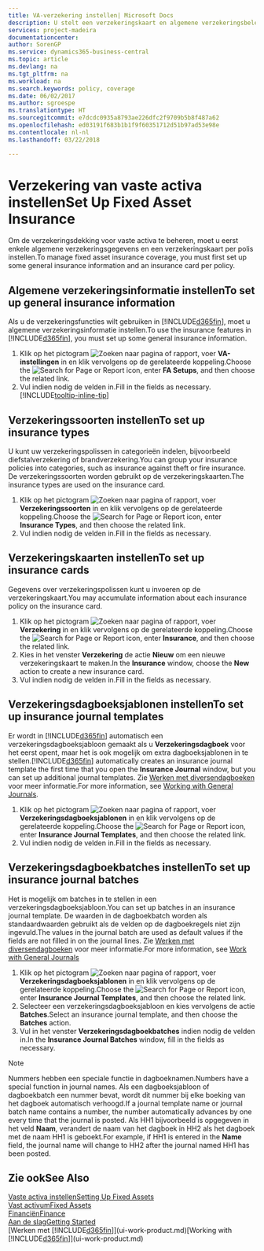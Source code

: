 ```yaml
---
title: VA-verzekering instellen| Microsoft Docs
description: U stelt een verzekeringskaart en algemene verzekeringsbeleidsgegevens in om verzekeringsdekking voor vaste activa te beheren.
services: project-madeira
documentationcenter: 
author: SorenGP
ms.service: dynamics365-business-central
ms.topic: article
ms.devlang: na
ms.tgt_pltfrm: na
ms.workload: na
ms.search.keywords: policy, coverage
ms.date: 06/02/2017
ms.author: sgroespe
ms.translationtype: HT
ms.sourcegitcommit: e7dcdc0935a8793ae226dfc2f9709b5b8f487a62
ms.openlocfilehash: ed03191f683b1b1f9f60351712d51b97ad53e98e
ms.contentlocale: nl-nl
ms.lasthandoff: 03/22/2018

---
```

# <a name="set-up-fixed-asset-insurance"></a><span data-ttu-id="6bb50-103">Verzekering van vaste activa instellen</span><span class="sxs-lookup"><span data-stu-id="6bb50-103">Set Up Fixed Asset Insurance</span></span>
<span data-ttu-id="6bb50-104">Om de verzekeringsdekking voor vaste activa te beheren, moet u eerst enkele algemene verzekeringsgegevens en een verzekeringskaart per polis instellen.</span><span class="sxs-lookup"><span data-stu-id="6bb50-104">To manage fixed asset insurance coverage, you must first set up some general insurance information and an insurance card per policy.</span></span>

## <a name="to-set-up-general-insurance-information"></a><span data-ttu-id="6bb50-105">Algemene verzekeringsinformatie instellen</span><span class="sxs-lookup"><span data-stu-id="6bb50-105">To set up general insurance information</span></span>
<span data-ttu-id="6bb50-106">Als u de verzekeringsfuncties wilt gebruiken in [!INCLUDE[d365fin](includes/d365fin_md.md)], moet u algemene verzekeringsinformatie instellen.</span><span class="sxs-lookup"><span data-stu-id="6bb50-106">To use the insurance features in [!INCLUDE[d365fin](includes/d365fin_md.md)], you must set up some general insurance information.</span></span>  

1. <span data-ttu-id="6bb50-107">Klik op het pictogram ![Zoeken naar pagina of rapport](media/ui-search/search_small.png "pictogram Zoeken naar pagina of rapport"), voer **VA-instellingen** in en klik vervolgens op de gerelateerde koppeling.</span><span class="sxs-lookup"><span data-stu-id="6bb50-107">Choose the ![Search for Page or Report](media/ui-search/search_small.png "Search for Page or Report icon") icon, enter **FA Setups**, and then choose the related link.</span></span>  
2. <span data-ttu-id="6bb50-108">Vul indien nodig de velden in.</span><span class="sxs-lookup"><span data-stu-id="6bb50-108">Fill in the fields as necessary.</span></span> [!INCLUDE[tooltip-inline-tip](includes/tooltip-inline-tip_md.md)]  

## <a name="to-set-up-insurance-types"></a><span data-ttu-id="6bb50-109">Verzekeringssoorten instellen</span><span class="sxs-lookup"><span data-stu-id="6bb50-109">To set up insurance types</span></span>
<span data-ttu-id="6bb50-110">U kunt uw verzekeringspolissen in categorieën indelen, bijvoorbeeld diefstalverzekering of brandverzekering.</span><span class="sxs-lookup"><span data-stu-id="6bb50-110">You can group your insurance policies into categories, such as insurance against theft or fire insurance.</span></span> <span data-ttu-id="6bb50-111">De verzekeringssoorten worden gebruikt op de verzekeringskaarten.</span><span class="sxs-lookup"><span data-stu-id="6bb50-111">The insurance types are used on the insurance card.</span></span>

1. <span data-ttu-id="6bb50-112">Klik op het pictogram ![Zoeken naar pagina of rapport](media/ui-search/search_small.png "pictogram Zoeken naar pagina of rapport"), voer **Verzekeringssoorten** in en klik vervolgens op de gerelateerde koppeling.</span><span class="sxs-lookup"><span data-stu-id="6bb50-112">Choose the ![Search for Page or Report](media/ui-search/search_small.png "Search for Page or Report icon") icon, enter **Insurance Types**, and then choose the related link.</span></span>  
2. <span data-ttu-id="6bb50-113">Vul indien nodig de velden in.</span><span class="sxs-lookup"><span data-stu-id="6bb50-113">Fill in the fields as necessary.</span></span>

## <a name="to-set-up-insurance-cards"></a><span data-ttu-id="6bb50-114">Verzekeringskaarten instellen</span><span class="sxs-lookup"><span data-stu-id="6bb50-114">To set up insurance cards</span></span>
<span data-ttu-id="6bb50-115">Gegevens over verzekeringspolissen kunt u invoeren op de verzekeringskaart.</span><span class="sxs-lookup"><span data-stu-id="6bb50-115">You may accumulate information about each insurance policy on the insurance card.</span></span>  

1. <span data-ttu-id="6bb50-116">Klik op het pictogram ![Zoeken naar pagina of rapport](media/ui-search/search_small.png "pictogram Zoeken naar pagina of rapport"), voer **Verzekering** in en klik vervolgens op de gerelateerde koppeling.</span><span class="sxs-lookup"><span data-stu-id="6bb50-116">Choose the ![Search for Page or Report](media/ui-search/search_small.png "Search for Page or Report icon") icon, enter **Insurance**, and then choose the related link.</span></span>  
2. <span data-ttu-id="6bb50-117">Kies in het venster **Verzekering** de actie **Nieuw** om een nieuwe verzekeringskaart te maken.</span><span class="sxs-lookup"><span data-stu-id="6bb50-117">In the **Insurance** window, choose the **New** action to create a  new insurance card.</span></span>  
3. <span data-ttu-id="6bb50-118">Vul indien nodig de velden in.</span><span class="sxs-lookup"><span data-stu-id="6bb50-118">Fill in the fields as necessary.</span></span>

## <a name="to-set-up-insurance-journal-templates"></a><span data-ttu-id="6bb50-119">Verzekeringsdagboeksjablonen instellen</span><span class="sxs-lookup"><span data-stu-id="6bb50-119">To set up insurance journal templates</span></span>
<span data-ttu-id="6bb50-120">Er wordt in [!INCLUDE[d365fin](includes/d365fin_md.md)] automatisch een verzekeringsdagboeksjabloon gemaakt als u **Verzekeringsdagboek** voor het eerst opent, maar het is ook mogelijk om extra dagboeksjablonen in te stellen.</span><span class="sxs-lookup"><span data-stu-id="6bb50-120">[!INCLUDE[d365fin](includes/d365fin_md.md)] automatically creates an insurance journal template the first time that you open the **Insurance Journal** window, but you can set up additional journal templates.</span></span> <span data-ttu-id="6bb50-121">Zie [Werken met diversendagboeken](ui-work-general-journals.md) voor meer informatie.</span><span class="sxs-lookup"><span data-stu-id="6bb50-121">For more information, see [Working with General Journals](ui-work-general-journals.md).</span></span>  

1. <span data-ttu-id="6bb50-122">Klik op het pictogram ![Zoeken naar pagina of rapport](media/ui-search/search_small.png "pictogram Zoeken naar pagina of rapport"), voer **Verzekeringsdagboeksjablonen** in en klik vervolgens op de gerelateerde koppeling.</span><span class="sxs-lookup"><span data-stu-id="6bb50-122">Choose the ![Search for Page or Report](media/ui-search/search_small.png "Search for Page or Report icon") icon, enter **Insurance Journal Templates**, and then choose the related link.</span></span>  
2. <span data-ttu-id="6bb50-123">Vul indien nodig de velden in.</span><span class="sxs-lookup"><span data-stu-id="6bb50-123">Fill in the fields as necessary.</span></span>

## <a name="to-set-up-insurance-journal-batches"></a><span data-ttu-id="6bb50-124">Verzekeringsdagboekbatches instellen</span><span class="sxs-lookup"><span data-stu-id="6bb50-124">To set up insurance journal batches</span></span>
<span data-ttu-id="6bb50-125">Het is mogelijk om batches in te stellen in een verzekeringsdagboeksjabloon.</span><span class="sxs-lookup"><span data-stu-id="6bb50-125">You can set up batches in an insurance journal template.</span></span> <span data-ttu-id="6bb50-126">De waarden in de dagboekbatch worden als standaardwaarden gebruikt als de velden op de dagboekregels niet zijn ingevuld.</span><span class="sxs-lookup"><span data-stu-id="6bb50-126">The values in the journal batch are used as default values if the fields are not filled in on the journal lines.</span></span> <span data-ttu-id="6bb50-127">Zie [Werken met diversendagboeken](ui-work-general-journals.md) voor meer informatie.</span><span class="sxs-lookup"><span data-stu-id="6bb50-127">For more information, see [Work with General Journals](ui-work-general-journals.md)</span></span>  

1. <span data-ttu-id="6bb50-128">Klik op het pictogram ![Zoeken naar pagina of rapport](media/ui-search/search_small.png "pictogram Zoeken naar pagina of rapport"), voer **Verzekeringsdagboeksjablonen** in en klik vervolgens op de gerelateerde koppeling.</span><span class="sxs-lookup"><span data-stu-id="6bb50-128">Choose the ![Search for Page or Report](media/ui-search/search_small.png "Search for Page or Report icon") icon, enter **Insurance Journal Templates**, and then choose the related link.</span></span>  
2. <span data-ttu-id="6bb50-129">Selecteer een verzekeringsdagboeksjabloon en kies vervolgens de actie **Batches**.</span><span class="sxs-lookup"><span data-stu-id="6bb50-129">Select an insurance journal template, and then choose the **Batches** action.</span></span>
3. <span data-ttu-id="6bb50-130">Vul in het venster **Verzekeringsdagboekbatches** indien nodig de velden in.</span><span class="sxs-lookup"><span data-stu-id="6bb50-130">In the **Insurance Journal Batches** window, fill in the fields as necessary.</span></span>

> [!NOTE]  
>   <span data-ttu-id="6bb50-131">Nummers hebben een speciale functie in dagboeknamen.</span><span class="sxs-lookup"><span data-stu-id="6bb50-131">Numbers have a special function in journal names.</span></span> <span data-ttu-id="6bb50-132">Als een dagboeksjabloon of dagboekbatch een nummer bevat, wordt dit nummer bij elke boeking van het dagboek automatisch verhoogd.</span><span class="sxs-lookup"><span data-stu-id="6bb50-132">If a journal template name or journal batch name contains a number, the number automatically advances by one every time that the journal is posted.</span></span> <span data-ttu-id="6bb50-133">Als HH1 bijvoorbeeld is opgegeven in het veld **Naam**, verandert de naam van het dagboek in HH2 als het dagboek met de naam HH1 is geboekt.</span><span class="sxs-lookup"><span data-stu-id="6bb50-133">For example, if HH1 is entered in the **Name** field, the journal name will change to HH2 after the journal named HH1 has been posted.</span></span>

## <a name="see-also"></a><span data-ttu-id="6bb50-134">Zie ook</span><span class="sxs-lookup"><span data-stu-id="6bb50-134">See Also</span></span>
[<span data-ttu-id="6bb50-135">Vaste activa instellen</span><span class="sxs-lookup"><span data-stu-id="6bb50-135">Setting Up Fixed Assets</span></span>](fa-setup.md)  
[<span data-ttu-id="6bb50-136">Vast activum</span><span class="sxs-lookup"><span data-stu-id="6bb50-136">Fixed Assets</span></span>](fa-manage.md)  
[<span data-ttu-id="6bb50-137">Financiën</span><span class="sxs-lookup"><span data-stu-id="6bb50-137">Finance</span></span>](finance.md)  
[<span data-ttu-id="6bb50-138">Aan de slag</span><span class="sxs-lookup"><span data-stu-id="6bb50-138">Getting Started</span></span>](product-get-started.md)  
<span data-ttu-id="6bb50-139">[Werken met [!INCLUDE[d365fin](includes/d365fin_md.md)]](ui-work-product.md)</span><span class="sxs-lookup"><span data-stu-id="6bb50-139">[Working with [!INCLUDE[d365fin](includes/d365fin_md.md)]](ui-work-product.md)</span></span>

